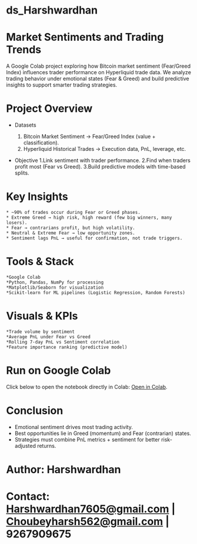 # ds_Harshwardhan

# Market Sentiments and Trading Trends
A Google Colab project exploring how Bitcoin market sentiment (Fear/Greed Index) influences trader performance on Hyperliquid trade data.
We analyze trading behavior under emotional states (Fear & Greed) and build predictive insights to support smarter trading strategies.

# Project Overview
* Datasets
    1. Bitcoin Market Sentiment → Fear/Greed Index (value + classification).
    2. Hyperliquid Historical Trades → Execution data, PnL, leverage, etc.

* Objective
    1.Link sentiment with trader performance.
    2.Find when traders profit most (Fear vs Greed).
    3.Build predictive models with time-based splits.


# Key Insights
    * ~90% of trades occur during Fear or Greed phases.
    * Extreme Greed → high risk, high reward (few big winners, many losers).
    * Fear → contrarians profit, but high volatility.
    * Neutral & Extreme Fear → low opportunity zones.
    * Sentiment lags PnL → useful for confirmation, not trade triggers.

# Tools & Stack
    *Google Colab 
    *Python, Pandas, NumPy for processing
    *Matplotlib/Seaborn for visualization
    *Scikit-learn for ML pipelines (Logistic Regression, Random Forests)

# Visuals & KPIs
    *Trade volume by sentiment
    *Average PnL under Fear vs Greed
    *Rolling 7-day PnL vs Sentiment correlation
    *Feature importance ranking (predictive model)


# Run on Google Colab
Click below to open the notebook directly in Colab:
[Open in Colab](https://colab.research.google.com/drive/1_kl0ssWK2nwHcB7-V5B22MqnbESDDDnE?usp=sharing).


# Conclusion
   * Emotional sentiment drives most trading activity.
   * Best opportunities lie in Greed (momentum) and Fear (contrarian) states.
   * Strategies must combine PnL metrics + sentiment for better risk-adjusted returns.


# Author: Harshwardhan
# Contact: Harshwardhan7605@gmail.com | Choubeyharsh562@gmail.com | 9267909675
